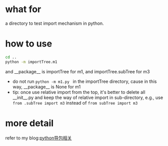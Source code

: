 # what for
a directory to test import mechanism in python. 

# how to use
```bash
cd ..
python -m importTree.m1
```
and \_\_package\_\_ is importTree for m1, and importTree.subTree for m3
* do not run ```python -m m1.py ``` in the importTree directory, cause in this way, \_\_package\_\_ is None for m1
* tip: once use relative import from the top, it's better to delete all \_\_init\_\_.py and keep the way of relative import in sub-directory, e.g., use ```from .subTree import m3``` instead of ```from subTree import m3```

# more detail
refer to my blog:[python导包相关](https://blog.csdn.net/Hesy_H/article/details/103859841)